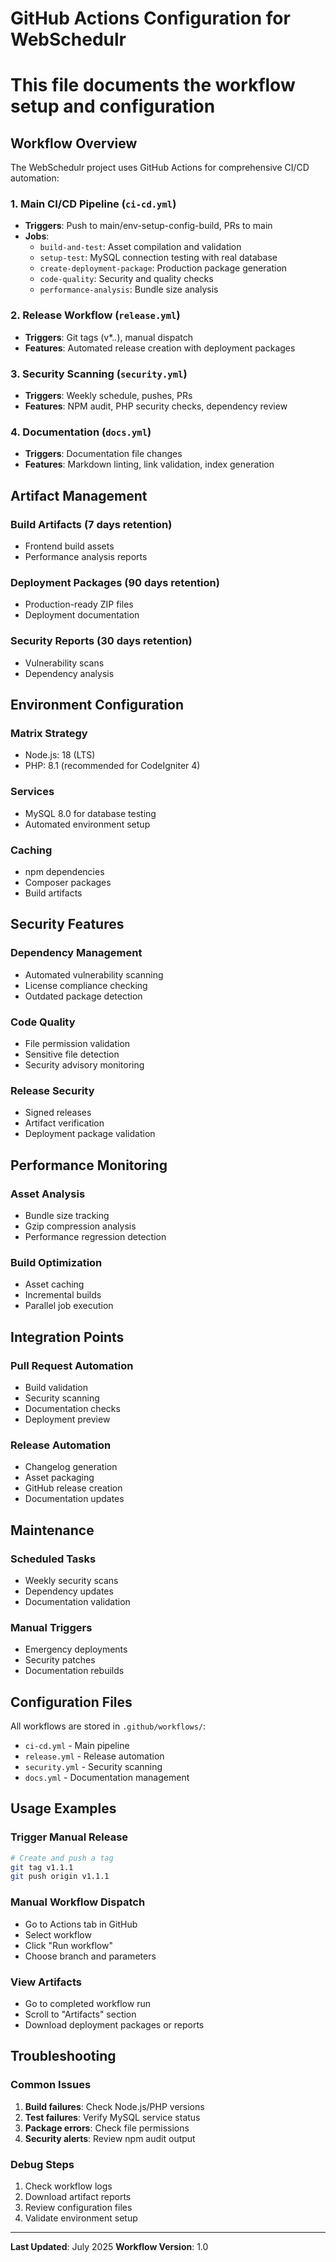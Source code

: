 # GitHub Actions Configuration for WebSchedulr
# This file documents the workflow setup and configuration

## Workflow Overview

The WebSchedulr project uses GitHub Actions for comprehensive CI/CD automation:

### 1. Main CI/CD Pipeline (`ci-cd.yml`)
- **Triggers**: Push to main/env-setup-config-build, PRs to main
- **Jobs**:
  - `build-and-test`: Asset compilation and validation
  - `setup-test`: MySQL connection testing with real database
  - `create-deployment-package`: Production package generation
  - `code-quality`: Security and quality checks
  - `performance-analysis`: Bundle size analysis

### 2. Release Workflow (`release.yml`)
- **Triggers**: Git tags (v*.*.*), manual dispatch
- **Features**: Automated release creation with deployment packages

### 3. Security Scanning (`security.yml`)
- **Triggers**: Weekly schedule, pushes, PRs
- **Features**: NPM audit, PHP security checks, dependency review

### 4. Documentation (`docs.yml`)
- **Triggers**: Documentation file changes
- **Features**: Markdown linting, link validation, index generation

## Artifact Management

### Build Artifacts (7 days retention)
- Frontend build assets
- Performance analysis reports

### Deployment Packages (90 days retention)
- Production-ready ZIP files
- Deployment documentation

### Security Reports (30 days retention)
- Vulnerability scans
- Dependency analysis

## Environment Configuration

### Matrix Strategy
- Node.js: 18 (LTS)
- PHP: 8.1 (recommended for CodeIgniter 4)

### Services
- MySQL 8.0 for database testing
- Automated environment setup

### Caching
- npm dependencies
- Composer packages
- Build artifacts

## Security Features

### Dependency Management
- Automated vulnerability scanning
- License compliance checking
- Outdated package detection

### Code Quality
- File permission validation
- Sensitive file detection
- Security advisory monitoring

### Release Security
- Signed releases
- Artifact verification
- Deployment package validation

## Performance Monitoring

### Asset Analysis
- Bundle size tracking
- Gzip compression analysis
- Performance regression detection

### Build Optimization
- Asset caching
- Incremental builds
- Parallel job execution

## Integration Points

### Pull Request Automation
- Build validation
- Security scanning
- Documentation checks
- Deployment preview

### Release Automation
- Changelog generation
- Asset packaging
- GitHub release creation
- Documentation updates

## Maintenance

### Scheduled Tasks
- Weekly security scans
- Dependency updates
- Documentation validation

### Manual Triggers
- Emergency deployments
- Security patches
- Documentation rebuilds

## Configuration Files

All workflows are stored in `.github/workflows/`:
- `ci-cd.yml` - Main pipeline
- `release.yml` - Release automation
- `security.yml` - Security scanning
- `docs.yml` - Documentation management

## Usage Examples

### Trigger Manual Release
```bash
# Create and push a tag
git tag v1.1.1
git push origin v1.1.1
```

### Manual Workflow Dispatch
- Go to Actions tab in GitHub
- Select workflow
- Click "Run workflow"
- Choose branch and parameters

### View Artifacts
- Go to completed workflow run
- Scroll to "Artifacts" section
- Download deployment packages or reports

## Troubleshooting

### Common Issues
1. **Build failures**: Check Node.js/PHP versions
2. **Test failures**: Verify MySQL service status
3. **Package errors**: Check file permissions
4. **Security alerts**: Review npm audit output

### Debug Steps
1. Check workflow logs
2. Download artifact reports
3. Review configuration files
4. Validate environment setup

---

**Last Updated**: July 2025
**Workflow Version**: 1.0

